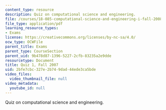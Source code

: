 ```yaml
---
content_type: resource
description: Quiz on computational science and engineering.
file: /courses/18-085-computational-science-and-engineering-i-fall-2008/2bfe7cbc327e2b749dad44ede3ca5bde_quiz1_18085f07.pdf
file_type: application/pdf
learning_resource_types:
- Exams
license: https://creativecommons.org/licenses/by-nc-sa/4.0/
ocw_type: OCWFile
parent_title: Exams
parent_type: CourseSection
parent_uid: 9b478d87-1396-5227-2cfb-83235a2e9dde
resourcetype: Document
title: Quiz 1, Fall 2007
uid: 2bfe7cbc-327e-2b74-9dad-44ede3ca5bde
video_files:
  video_thumbnail_file: null
video_metadata:
  youtube_id: null
---
```

Quiz on computational science and engineering.